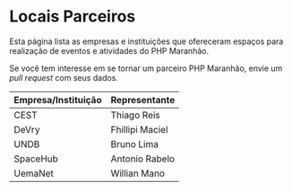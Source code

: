 Locais Parceiros
================

Esta página lista as empresas e instituições que ofereceram espaços para realização de eventos e atividades do PHP Maranhão.

Se você tem interesse em se tornar um parceiro PHP Maranhão, envie um *pull request* com seus dados.

| Empresa/Instituição 	| Representante	   	|
|---------------------	|------------------	|
| CEST                	| Thiago Reis      	|
| DeVry               	| Fhillipi Maciel  	|
| UNDB                	| Bruno Lima       	|
| SpaceHub            	| Antonio Rabelo   	|
| UemaNet             	| Willian Mano    	|
